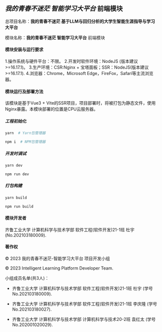 ## *我的青春不迷茫 智能学习大平台* 前端模块

总项目名称：__我的青春不迷茫 基于LLM与回归分析的大学生智能生涯指导与学习大平台__ 

模块名称：__我的青春不迷茫 智能学习大平台__ 前端模块

#### 模块安装与运行要求

1.操作系统与硬件平台：不限。
2.开发时软件环境：NodeJS (版本建议>=16.17.1)。
3.生产环境：CSR:Nginx + 宝塔面板；SSR：NodeJS(版本建议>=16.17.1).
4.浏览器：Chrome，Microsoft Edge，FireFox，Safari等主流浏览器。

#### 模块运行及部署方法

该模块是基于Vue3 + Vite的SSR项目，项目部署时，将被打包为静态文件，使用Nginx暴露。本模块部署的位置是CPU云服务器。

##### 工程初始化

```sh
yarn  # Yarn包管理器

npm i  # NPM包管理器
```

##### 开发时调试

```sh
yarn dev

npm run dev
```

##### 打包构建

```sh
yarn build

npm run build
```



#### 模块开发者

齐鲁工业大学 计算机科学与技术学部 软件工程(软件开发)21-1班 杜宇(No.202103180009).

#### 著作权

&copy; 2023 我的青春不迷茫-智能学习大平台 项目开发小组

&copy; 2023 Intelligent Learning Platform Developer Team.

小组成员名单(共3人)：

- 齐鲁工业大学 计算机科学与技术学部 软件工程(软件开发)21-1班 杜宇 (学号No.202103180009).

- 齐鲁工业大学 计算机科学与技术学部 软件工程(软件开发)21-1班 李庆隆 (学号No.202103180027).

- 齐鲁工业大学 计算机科学与技术学部 计算机科学与技术20-2班 袁红太 (学号No.202001020029).


